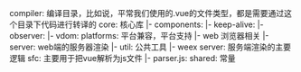 compiler:
  编译目录，比如说，平常我们使用的.vue的文件类型，都是需要通过这个目录下代码进行转译的
core: 核心库
  |- components: 
  |- keep-alive:
  |- observer:
  |- vdom:
platforms: 平台兼容，平台支持
  |- web 浏览器相关
    |- server: web端的服务器渲染
    |- util: 公共工具
  |- weex 
server: 服务端渲染的主要逻辑
sfc: 主要用于把vue解析为js文件
  |- parser.js: 
shared: 常量
